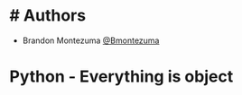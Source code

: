 # # Authors

- Brandon Montezuma [@Bmontezuma](https://github.com/Bmontezuma)

# Python - Everything is object
